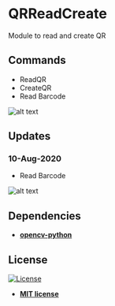 # QRReadCreate
 Module to read and create QR 
 
## Commands

<ul>
<li>ReadQR</li>
<li>CreateQR</li>
<li>Read Barcode</li>
</ul>

![alt text](https://raw.githubusercontent.com/rocketbot-cl/QRReadCreate/master/example/Qr_Rocketbot.png)

## Updates
### 10-Aug-2020
- Read Barcode

![alt text](https://raw.githubusercontent.com/rocketbot-cl/QRReadCreate/master/example/qr.png)

<h2>Dependencies</h2>

<ul>
  <li>
    <strong>
      <a href="https://pypi.org/project/opencv-python/">opencv-python</a>
    </strong> 
  </li>  
</ul>  

<h2>License</h2>

<p><a href="http://badges.mit-license.org" rel="nofollow"><img src="https://camo.githubusercontent.com/107590fac8cbd65071396bb4d04040f76cde5bde/687474703a2f2f696d672e736869656c64732e696f2f3a6c6963656e73652d6d69742d626c75652e7376673f7374796c653d666c61742d737175617265" alt="License" data-canonical-src="http://img.shields.io/:license-mit-blue.svg?style=flat-square" style="max-width:100%;"></a></p>

<ul>
  <li><strong><a href="http://opensource.org/licenses/mit-license.php" rel="nofollow">MIT license</a></strong></li>
</ul>  
